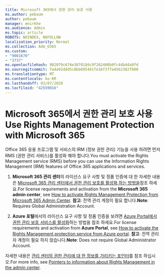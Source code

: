 ```yaml
---
title: Microsoft 365에서 권한 관리 보호 사용
ms.author: pebaum
author: pebaum
manager: mnirkhe
ms.audience: Admin
ms.topic: article
ROBOTS: NOINDEX, NOFOLLOW
localization_priority: Normal
ms.collection: Adm_O365
ms.custom:
- "9001670"
- "3737"
ms.openlocfilehash: 982079c674e387018dc9f262400b0fc44b4da9fd
ms.sourcegitcommit: fa4a92ddd5c8bb695441fe16f2ffa4562382f900
ms.translationtype: MT
ms.contentlocale: ko-KR
ms.lasthandoff: 03/07/2020
ms.locfileid: "42559016"
---
```

# <a name="use-rights-management-protection-with-microsoft-365"></a><span data-ttu-id="ca00c-102">Microsoft 365에서 권한 관리 보호 사용</span><span class="sxs-lookup"><span data-stu-id="ca00c-102">Use Rights Management Protection with Microsoft 365</span></span>

<span data-ttu-id="ca00c-103">Office 365 응용 프로그램 및 서비스의 IRM (정보 권한 관리) 기능을 사용 하려면 먼저 RMS (권한 관리 서비스)를 활성화 해야 합니다.</span><span class="sxs-lookup"><span data-stu-id="ca00c-103">You must activate the Rights Management service (RMS) before you can use the Information Rights Management (IRM) features of Office 365 applications and services.</span></span>

1. <span data-ttu-id="ca00c-104">**Microsoft 365 관리 센터**의 라이선스 요구 사항 및 정품 인증에 대 한 자세한 내용은 [Microsoft 365 관리 센터에서 권한 관리 보호를 활성화 하는 방법을](https://docs.microsoft.com/azure/information-protection/activate-office365)참조 하세요.</span><span class="sxs-lookup"><span data-stu-id="ca00c-104">For license requirements and activation from the **Microsoft 365 admin center**, see [How to activate Rights Management Protection from Microsoft 365 Admin Center](https://docs.microsoft.com/azure/information-protection/activate-office365).</span></span> <span data-ttu-id="ca00c-105">**참고**: 전역 관리 계정이 필요 합니다.</span><span class="sxs-lookup"><span data-stu-id="ca00c-105">**Note**: Requires Global Administration Account.</span></span>

2. <span data-ttu-id="ca00c-106">**Azure 포털**에서의 라이선스 요구 사항 및 정품 인증을 보려면 [Azure Portal에서 권한 관리 보호 서비스를 활성화](https://docs.microsoft.com/azure/information-protection/activate-azure)하는 방법을 참조 하세요.</span><span class="sxs-lookup"><span data-stu-id="ca00c-106">For license requirements and activation from **Azure Portal**, see [How to activate the Rights Management protection service from Azure portal](https://docs.microsoft.com/azure/information-protection/activate-azure).</span></span> <span data-ttu-id="ca00c-107">**참고**: 전역 관리자 계정이 필요 하지 않습니다.</span><span class="sxs-lookup"><span data-stu-id="ca00c-107">**Note**: Does not require Global Administrator Account.</span></span>
 

<span data-ttu-id="ca00c-108">자세한 내용은 [관리 센터의 권한 관리에 대 한 정보를 가리키는 포인터](https://docs.microsoft.com/office365/enterprise/activate-rms-in-office-365)를 참조 하십시오.</span><span class="sxs-lookup"><span data-stu-id="ca00c-108">For more info, see [Pointers to information about Rights Management in the admin center](https://docs.microsoft.com/office365/enterprise/activate-rms-in-office-365).</span></span>
